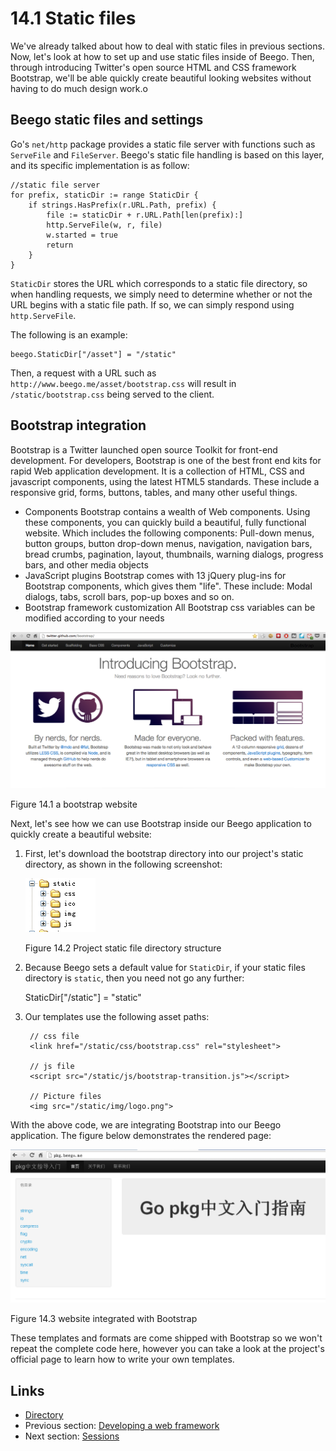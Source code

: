 # 14.1 Static files

We've already talked about how to deal with static files in previous sections. Now, let's look at how to set up and use static files inside of Beego. Then, through introducing Twitter's open source HTML and CSS framework Bootstrap, we'll be able quickly create beautiful looking websites without having to do much design work.o 

## Beego static files and settings

Go's `net/http` package provides a static file server with functions such as `ServeFile` and `FileServer`. Beego's static file handling is based on this layer, and its specific implementation is as follow: 

	//static file server
	for prefix, staticDir := range StaticDir {
		if strings.HasPrefix(r.URL.Path, prefix) {
			file := staticDir + r.URL.Path[len(prefix):]
			http.ServeFile(w, r, file)
			w.started = true
			return
		}
	}

`StaticDir` stores the URL which corresponds to a static file directory, so when handling requests, we simply need to determine whether or not the URL begins with a static file path. If so, we can simply respond using `http.ServeFile`. 

The following is an example: 

	beego.StaticDir["/asset"] = "/static"

Then, a request with a URL such as `http://www.beego.me/asset/bootstrap.css` will result in `/static/bootstrap.css` being served to the client.

## Bootstrap integration

Bootstrap is a Twitter launched open source Toolkit for front-end development. For developers, Bootstrap is one of the best front end kits for rapid Web application development. It is a collection of HTML, CSS and javascript components, using the latest HTML5 standards. These include a responsive grid, forms, buttons, tables, and many other useful things.

- Components
Bootstrap contains a wealth of Web components. Using these components, you can quickly build a beautiful, fully functional website. Which includes the following components:
Pull-down menus, button groups, button drop-down menus, navigation, navigation bars, bread crumbs, pagination, layout, thumbnails, warning dialogs, progress bars, and other media objects
- JavaScript plugins
Bootstrap comes with 13 jQuery plug-ins for Bootstrap components, which gives them "life". These include:
Modal dialogs, tabs, scroll bars, pop-up boxes and so on.
- Bootstrap framework customization
All Bootstrap css variables can be modified  according to your needs 

![](images/14.1.bootstrap.png?raw=true)

Figure 14.1 a bootstrap website

Next, let's see how we can use Bootstrap inside our Beego application to quickly create a beautiful website:

1. First, let's download the bootstrap directory into our project's static directory, as shown in the following screenshot:

	![](images/14.1.bootstrap2.png?raw=true)
	
	Figure 14.2 Project static file directory structure

2. Because Beego sets a default value for `StaticDir`, if your static files directory is `static`, then you need not go any further:

	StaticDir["/static"] = "static"

3. Our templates use the following asset paths:

		// css file
		<link href="/static/css/bootstrap.css" rel="stylesheet">

		// js file
		<script src="/static/js/bootstrap-transition.js"></script>

		// Picture files
		<img src="/static/img/logo.png">

With the above code, we are integrating Bootstrap into our Beego application. The figure below demonstrates the rendered page:  

![](images/14.1.bootstrap3.png?raw=true)

Figure 14.3 website integrated with Bootstrap 

These templates and formats are come shipped with Bootstrap so we won't repeat the complete code here, however you can take a look at the project's official page to learn how to write your own templates. 

## Links

- [Directory](preface.md)
- Previous section: [Developing a web framework](14.0.md)
- Next section: [Sessions](14.2.md)
